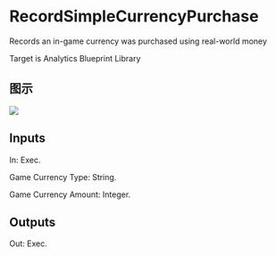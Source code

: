 # RecordSimpleCurrencyPurchase

Records an in-game currency was purchased using real-world money

Target is Analytics Blueprint Library

## 图示

![]($-20221218-17490980.png)

## Inputs

In: Exec.

Game Currency Type: String.

Game Currency Amount: Integer.  

## Outputs

Out: Exec.

